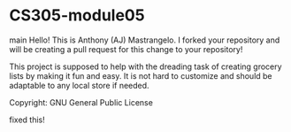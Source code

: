 # CS305-module05

main
Hello! This is Anthony (AJ) Mastrangelo. I forked your repository and will be creating a pull request for this change to
your repository!

This project is supposed to help with the dreading task of creating grocery lists by making it fun and easy.
It is not hard to customize and should be adaptable to any local store if needed.

Copyright: GNU General Public License

fixed this!
